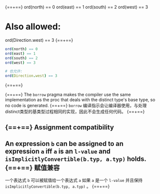 
{==+==}
  ord(north) == 0
  ord(east) == 1
  ord(south) == 2
  ord(west) == 3

  # Also allowed:
  ord(Direction.west) == 3
{==+==}
  ```nim
  ord(north) == 0
  ord(east) == 1
  ord(south) == 2
  ord(west) == 3

  # 也允许:
  ord(Direction.west) == 3
  ```
{==+==}

{==+==}
The `borrow` pragma makes the compiler use the same implementation as
the proc that deals with the distinct type's base type, so no code is
generated.
{==+==}
`borrow` 编译指示会让编译器使用，与处理distinct类型的基类型过程相同的实现，因此不会生成任何代码。
{==+==}

{==+==}
Assignment compatibility
------------------------

An expression `b` can be assigned to an expression `a` iff `a` is an
`l-value` and `isImplicitlyConvertible(b.typ, a.typ)` holds.
{==+==}
赋值兼容
----------------

一个表达式 `b` 可以被赋值给一个表达式 `a` 如果 `a` 是一个 `l-value` 并且保持 `isImplicitlyConvertible(b.typ, a.typ)` 。
{==+==}